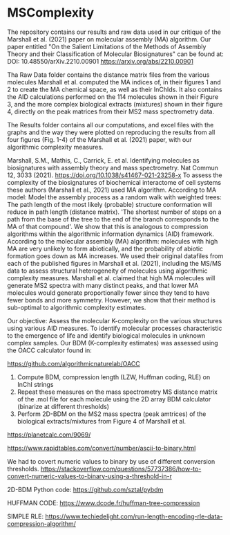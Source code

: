 # MSComplexity

The repository contains our results and raw data used in our critique of the Marshall et al. (2021) paper on molecular assembly (MA) algorithm. 
Our paper entitled "On the Salient Limitations of the Methods of Assembly Theory and their Classification of Molecular Biosignatures" can be found at: DOI: 10.48550/arXiv.2210.00901
https://arxiv.org/abs/2210.00901

Tha Raw Data folder contains the distance matrix files from the various molecules Marshall et al. computed the MA indices of, in their figures 1 and 2 to create the MA chemical space, as well as their InChIds. It also contains the AID calculations performed on the 114 molecules shown in their Figure 3, and the more complex biological extracts (mixtures) shown in their figure 4, directly on the peak matrices from their MS2 mass spectrometry data. 

The Results folder contains all our computations, and excel files with the graphs and the way they were plotted on reproducing the results from all four figures (Fig. 1-4) of the Marshall et al. (2021) paper, with our algorithmic complexity measures.

Marshall, S.M., Mathis, C., Carrick, E. et al. Identifying molecules as biosignatures with assembly theory and mass spectrometry. Nat Commun 12, 3033 (2021). https://doi.org/10.1038/s41467-021-23258-x
To assess the complexity of the biosignatures of biochemical interactome of cell systems these authors (Marshall et al., 2021) used MA algorithm. According to MA model: Model the assembly process as a random walk with weighted trees: The path length of the most likely (probable) structure conformation will reduce in path length (distance matrix). 'The shortest number of steps on a path from the base of the tree to the end of the branch corresponds to the MA of that compound'. We show that this is analogous to compression algorithms within the algorithmic information dynamics (AID) framework. According to the molecular assembly (MA) algorithm: molecules with high MA are very unlikely to form abiotically, and the probability of abiotic formation goes down as MA increases. We used their original datafiles from each of the published figures in Marshall et al. (2021), including the MS/MS data to assess structural heterogeneity of molecules using algorithmic complexity measures. Marshall et al. claimed that  high MA molecules will generate MS2 spectra with many distinct peaks, and that lower MA molecules would generate proportionally fewer since they tend to have fewer bonds and more symmetry. However, we show that their method is sub-optimal to algorithmic complexity estimates.

Our objective: Assess the molecular K-complexity on the various structures using various AID measures. To identify molecular processes characteristic to the emergence of life and identify biological molecules in unknown complex samples. Our BDM (K-complexity estimates) was assessed using the OACC calculator found in:

https://github.com/algorithmicnaturelab/OACC 

1)	Compute BDM, compression length (LZW, Huffman coding, RLE) on InChI strings
2)	Repeat these measures on the mass spectrometry MS distance matrix of the .mol file for each molecule using the 2D array BDM calculator (binarize at different thresholds)
3)	Perform 2D-BDM on the MS2 mass spectra (peak amtrices) of the biological extracts/mixtures from Figure 4 of Marshall et al.


https://planetcalc.com/9069/

https://www.rapidtables.com/convert/number/ascii-to-binary.html 

We had to covert numeric values to binary by use of different conversion thresholds. 
https://stackoverflow.com/questions/57737386/how-to-convert-numeric-values-to-binary-using-a-threshold-in-r 

2D-BDM Python code:
https://github.com/sztal/pybdm 

HUFFMAN CODE:
https://www.dcode.fr/huffman-tree-compression

SIMPLE RLE:
https://www.techiedelight.com/run-length-encoding-rle-data-compression-algorithm/ 

